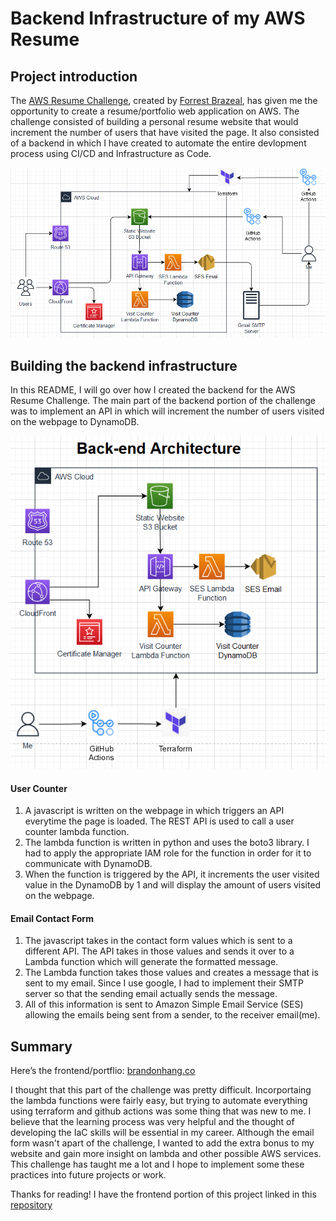 # Backend Infrastructure of my AWS Resume

## Project introduction

The [AWS Resume Challenge](https://cloudresumechallenge.dev/docs/the-challenge/aws/), created by [Forrest Brazeal](https://www.linkedin.com/in/forrestbrazeal), has given me the opportunity to create a resume/portfolio web application on AWS. The challenge consisted of building a personal resume website that would increment the number of users that have visited the page. It also consisted of a backend in which I have created to automate the entire devlopment process using CI/CD and Infrastructure as Code.

![Complete architecture diagram](README_IMGs/architecture.png)

## Building the backend infrastructure

In this README, I will go over how I created the backend for the AWS Resume Challenge. The main part of the backend portion of the challenge was to implement an API in which will increment the number of users visited on the webpage to DynamoDB.

![Backend infrastructure](README_IMGs/backend-architecture.png)

#### User Counter

1. A javascript is written on the webpage in which triggers an API everytime the page is loaded. The REST API is used to call a user counter lambda function.
2. The lambda function is written in python and uses the boto3 library. I had to apply the appropriate IAM role for the function in order for it to communicate with DynamoDB.
3. When the function is triggered by the API, it increments the user visited value in the DynamoDB by 1 and will display the amount of users visited on the webpage.

#### Email Contact Form

1. The javascript takes in the contact form values which is sent to a different API. The API takes in those values and sends it over to a Lambda function which will generate the formatted message.
2. The Lambda function takes those values and creates a message that is sent to my email. Since I use google, I had to implement their SMTP server so that the sending email actually sends the message.
3. All of this information is sent to Amazon Simple Email Service (SES) allowing the emails being sent from a sender, to the receiver email(me).


## Summary

Here’s the frontend/portflio: [brandonhang.co](https://brandonhang.co)

I thought that this part of the challenge was pretty difficult. Incorportaing the lambda functions were fairly easy, but trying to automate everything using terraform and github actions was some thing that was new to me. I believe that the learning process was very helpful and the thought of developing the IaC skills will be essential in my career. Although the email form wasn't apart of the challenge, I wanted to add the extra bonus to my website and gain more insight on lambda and other possible AWS services. This challenge has taught me a lot and I hope to implement some these practices into future projects or work.


Thanks for reading! I have the frontend portion of this project linked in this [repository](https://github.com/Brandhang34/crc-frontend)
